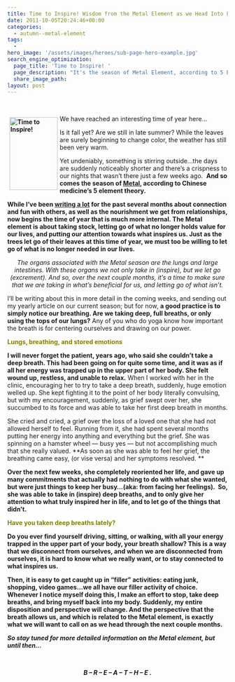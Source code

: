 ```yaml
---
title: Time to Inspire! Wisdom from the Metal Element as we Head Into Fall
date: 2011-10-05T20:24:46+00:00
categories:
  - autumn--metal-element
tags:
  -
hero_image: '/assets/images/heroes/sub-page-hero-example.jpg'
search_engine_optimization:
  page_title: 'Time to Inspire! '
  page_description: "It's the season of Metal Element, according to 5 Elements of Chinese Medicine.  It's time to focus on what inspires us, and let go of what doesn't. "
  share_image_path:
layout: post
---
```

&nbsp;

**<img src="https://origin.ih.constantcontact.com/fs085/1102844965003/img/88.jpg" alt="Time to Inspire!" width="109.8" height="165.6" align="left" border="0" hspace="5" vspace="5" />**

We have reached an interesting time of year here&#8230;

Is it fall yet? Are we still in late summer? While the leaves are surely beginning to change color, the weather has still been very warm.

Yet undeniably, something is stirring outside&#8230;the days are suddenly noticeably shorter and there&#8217;s a crispness to our nights that wasn&#8217;t there just a few weeks ago.  **And so comes the season of [Metal](http://www.wisdomwaysacupuncture.com/2016/11/05/metal-season-the-time-for-learning-about-letting-go-but-that-whats-of-value-remains/), according to Chinese medicine&#8217;s 5 element theory.**

**While I&#8217;ve been [writing a lot](http://www.wisdomwaysacupuncture.com/2017/05/23/into-the-fire-we-go-more-tips-from-an-acupuncturist-for-staying-balanced-in-summer/) for the past several months about connection and fun with others, as well as the nourishment we get from relationships, now begins the time of year that is much more internal. The Metal element is about taking stock, letting go of what no longer holds value for our lives, and putting our attention towards what inspires us. Just as the trees let go of their leaves at this time of year, we must too be willing to let go of what is no longer needed in our lives.**

<p style="text-align: center;">
  <em>The organs associated with the Metal season are the lungs and large intestines. With these organs we not only take in (inspire), but we let go (excrement). And so, over the next couple months, it&#8217;s a time to make sure that we are taking in what&#8217;s beneficial for us, and letting go of what isn&#8217;t.</em>
</p>

I&#8217;ll be writing about this in more detail in the coming weeks, and sending out my yearly article on our current season; but for now, **a good practice is to simply notice our breathing. Are we taking deep, full breaths, or only using the tops of our lungs?** Any of you who do yoga know how important the breath is for centering ourselves and drawing on our power.

<span style="color: #808000;"><strong>Lungs, breathing, and stored emotions</strong></span>

**I will never forget the patient, years ago, who said she couldn&#8217;t take a deep breath. This had been going on for quite some time, and it was as if all her energy was trapped up in the upper part of her body. She felt wound up, restless, and unable to relax.** When I worked with her in the clinic, encouraging her to try to take a deep breath, suddenly, huge emotion welled up. She kept fighting it to the point of her body literally convulsing, but with my encouragement, suddenly, as grief swept over her, she succumbed to its force and was able to take her first deep breath in months.

She cried and cried, a grief over the loss of a loved one that she had not allowed herself to feel. Running from it, she had spent several months putting her energy into anything and everything but the grief. She was spinning on a hamster wheel &#8212; busy yes &#8212; but not accomplishing much that she really valued. **As soon as she was able to feel her grief, the breathing came easy, (or vise versa) and her symptoms resolved. ** 

**Over the next few weeks, she completely reoriented her life, and gave up many commitments that actually had nothing to do with what she wanted, but were just things to keep her busy&#8230;(aka: from facing her feelings).  So, she was able to take in (inspire) deep breaths, and to only give her attention to what truly inspired her in life, and to let go of the things that didn&#8217;t.**

<p style="text-align: left;">
  <span style="color: #808000;"><strong>Have you taken deep breaths lately?</strong></span>
</p>

<p style="text-align: left;">
  <strong>Do you ever find yourself driving, sitting, or walking, with all your energy trapped in the upper part of your body, your breath shallow? This is a way that we disconnect from ourselves, and when we are disconnected from ourselves, it is hard to know what we really want, or to stay connected to what inspires us. </strong>
</p>

<p style="text-align: left;">
  <strong>Then, it is easy to get caught up in &#8220;filler&#8221; activities: eating junk, shopping, video games&#8230;we all have our filler activity of choice. Whenever I notice myself doing this, I make an effort to stop, take deep breaths, and bring myself back into my body. Suddenly, my entire disposition and perspective will change. And the perspective that the breath allows us, and which is related to the Metal element, is exactly what we will want to call on as we head through the next couple months. </strong>
</p>

**_**So stay tuned for more detailed information on the Metal element, but until then&#8230;**_**

&nbsp;

<p style="text-align: center;">
  <em><strong>B &#8211; R &#8211; E &#8211; A &#8211; T &#8211; H &#8211; E .</strong></em>
</p>